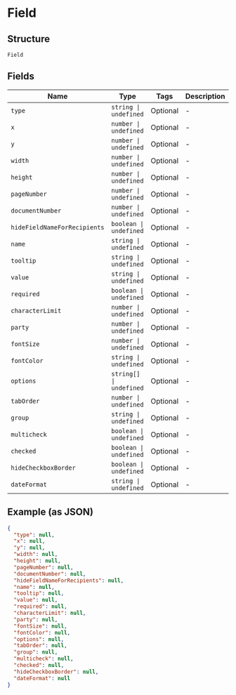 
# Field

## Structure

`Field`

## Fields

| Name | Type | Tags | Description |
|  --- | --- | --- | --- |
| `type` | `string \| undefined` | Optional | - |
| `x` | `number \| undefined` | Optional | - |
| `y` | `number \| undefined` | Optional | - |
| `width` | `number \| undefined` | Optional | - |
| `height` | `number \| undefined` | Optional | - |
| `pageNumber` | `number \| undefined` | Optional | - |
| `documentNumber` | `number \| undefined` | Optional | - |
| `hideFieldNameForRecipients` | `boolean \| undefined` | Optional | - |
| `name` | `string \| undefined` | Optional | - |
| `tooltip` | `string \| undefined` | Optional | - |
| `value` | `string \| undefined` | Optional | - |
| `required` | `boolean \| undefined` | Optional | - |
| `characterLimit` | `number \| undefined` | Optional | - |
| `party` | `number \| undefined` | Optional | - |
| `fontSize` | `number \| undefined` | Optional | - |
| `fontColor` | `string \| undefined` | Optional | - |
| `options` | `string[] \| undefined` | Optional | - |
| `tabOrder` | `number \| undefined` | Optional | - |
| `group` | `string \| undefined` | Optional | - |
| `multicheck` | `boolean \| undefined` | Optional | - |
| `checked` | `boolean \| undefined` | Optional | - |
| `hideCheckboxBorder` | `boolean \| undefined` | Optional | - |
| `dateFormat` | `string \| undefined` | Optional | - |

## Example (as JSON)

```json
{
  "type": null,
  "x": null,
  "y": null,
  "width": null,
  "height": null,
  "pageNumber": null,
  "documentNumber": null,
  "hideFieldNameForRecipients": null,
  "name": null,
  "tooltip": null,
  "value": null,
  "required": null,
  "characterLimit": null,
  "party": null,
  "fontSize": null,
  "fontColor": null,
  "options": null,
  "tabOrder": null,
  "group": null,
  "multicheck": null,
  "checked": null,
  "hideCheckboxBorder": null,
  "dateFormat": null
}
```

